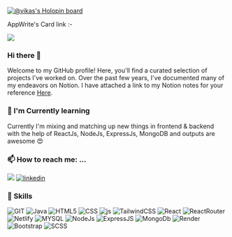 [![@vikas's Holopin board](https://holopin.io/api/user/board?user=vikassahani)](https://holopin.io/@vikassahani)

AppWrite's Card link :-

<a href="https://cloud.appwrite.io/card/6479a2513f5b891f708a"><img src="https://img.shields.io/badge/appwrite-100000?style=for-the-badge&logo=appwrite&logoColor=F02E65&labelColor=000000&color=F02E65"/></a>

### Hi there 👋

Welcome to my GitHub profile! Here, you'll find a curated selection of projects I've worked on. Over the past few years, I've documented many of my endeavors on Notion. I have attached a link to my Notion notes for your reference [Here](https://www.notion.so/Web-Development-DSA-10ef9871be3c446d8277de7acca21f10).

### 🌱 I'm Currently learning

Currently I'm mixing and matching up new things in frontend & backend with the help of ReactJs, NodeJs, ExpressJs, MongoDB and outputs are awesome 😍

### 📫 How to reach me: ...

<a href="mailto:vikassahani1110@gmail.com?"><img src="https://img.shields.io/badge/gmail-%23DD0031.svg?&style=for-the-badge&logo=gmail&logoColor=white"/></a>
[![linkedin](https://img.shields.io/badge/LinkedIn-0077B5?style=for-the-badge&logo=linkedin&logoColor=white)
](https://www.linkedin.com/in/vikas-sahani/)

### 🔭 Skills

![GIT](https://img.shields.io/badge/GIT-100000?style=for-the-badge&logo=git&logoColor=white&labelColor=FF7E47&color=F05032)
![Java](https://img.shields.io/badge/java-ED8B00?style=for-the-badge&logo=Java&logoColor=white)
![HTML5](https://img.shields.io/badge/HTML5-E34F26?style=for-the-badge&logo=html5&logoColor=white)
![CSS](https://img.shields.io/badge/CSS3-1572B6?style=for-the-badge&logo=css3&logoColor=white)
![js](https://img.shields.io/badge/JavaScript-F7DF1E?style=for-the-badge&logo=javascript&logoColor=black)
![TailwindCSS](https://img.shields.io/badge/TailwindCSS-06B6D4?style=for-the-badge&logo=tailwindcss&logoColor=white&labelColor=00CAD4&color=06B6D4)
![React](https://camo.githubusercontent.com/4e4a3b5c3e9c00501ec866e2f2466c5a6032f838aca5f2cf3b14450e39e8a2f0/68747470733a2f2f696d672e736869656c64732e696f2f62616467652f72656163742532302d2532333230323332612e7376673f267374796c653d666f722d7468652d6261646765266c6f676f3d7265616374266c6f676f436f6c6f723d253233363144414642)
![ReactRouter](https://img.shields.io/badge/React_Router-100000?style=for-the-badge&logo=REACT&logoColor=white&labelColor=F46363&color=CA4245)
![Netlify](https://img.shields.io/badge/Netlify-100000?style=for-the-badge&logo=Netlify&logoColor=white&labelColor=77EDDF&color=00C7B7)
![MYSQL](https://img.shields.io/badge/MYSQL-100000?style=for-the-badge&logo=MYSQL&logoColor=white&labelColor=3FAAE4&color=4479A1)
![NodeJs](https://img.shields.io/badge/NodeJs-100000?style=for-the-badge&logo=node.js&logoColor=white&labelColor=337000&color=339900)
![ExpressJS](https://img.shields.io/badge/ExpressJS-100000?style=for-the-badge&logo=express&logoColor=black&labelColor=white&color=black)
![MongoDb](https://img.shields.io/badge/MongoDB-100000?style=for-the-badge&logo=mongodb&logoColor=white&labelColor=47BC00&color=47A248)
![Render](https://img.shields.io/badge/Render.com-100000?style=for-the-badge&logo=render&logoColor=46E3B7&labelColor=black&color=46E3B7)
![Bootstrap](https://img.shields.io/badge/bootstrap-100000?style=for-the-badge&logo=bootstrap&logoColor=white&labelColor=indigo&color=darkblue)
![SCSS](https://img.shields.io/badge/SCSS-100000?style=for-the-badge&logo=sass&logoColor=neon&labelColor=black&color=hotpink)
